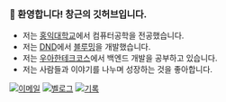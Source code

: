 ### 👋 환영합니다! 창근의 깃허브입니다.

- 저는 [홍익대학교](https://www.hongik.ac.kr/)에서 컴퓨터공학을 전공했습니다.
- 저는 [DND](https://dnd.ac/)에서 [블루밍](https://github.com/dnd-side-project/dnd-11th-8-backend)을 개발했습니다.
- 저는 [우아한테크코스](https://www.woowacourse.io/)에서 백엔드 개발을 공부하고 있습니다.
- 저는 사람들과 이야기를 나누며 성장하는 것을 좋아합니다.

[![이메일](https://img.shields.io/badge/Email-005FF9?logo=maildotru&logoSize=amg&logoColor=white&style=for-the-badge)](mailto:dlckdrms0517@gmail.com)
[![벨로그](https://img.shields.io/badge/Velog-20C997?logo=velog&logoColor=white&style=for-the-badge)](https://velog.io/@dompoo/posts)
[![기록](https://img.shields.io/badge/Notion-000000?logo=notion&logoColor=white&style=for-the-badge)](http://dompoo.site)
